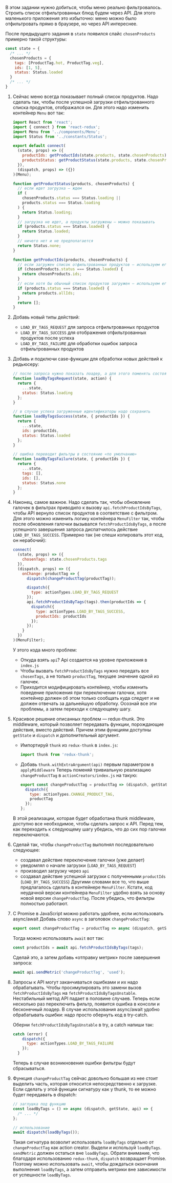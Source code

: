 В этом задании нужно добиться, чтобы меню реально фильтровалось. Строить список отфильтрованных блюд будем через API.
Для этого маленького приложения это избыточно: меню можно было отфильтровать прямо в браузере, но через API интереснее.

После предыдущего задания в `state` появился слайс `chosenProducts` примерно такой структуры:
```js
const state = {
  /* ... */
  chosenProducts = {
    tags: [ProductTag.hot, ProductTag.veg],
    ids: [1, 5],
    status: Status.loaded
  }
  /* ... */
}
```

1. Сейчас меню всегда показывает полный список продуктов. Надо сделать так,
чтобы после успешной загрузки отфильтрованного списка продуктов, отображался он.
Для этого надо изменить контейнер `Menu` вот так:
    ```js
    import React from 'react';
    import { connect } from 'react-redux';
    import Menu from '../components/Menu';
    import Status from '../constants/Status';
    
    export default connect(
      (state, props) => ({
        productIds: getProductIds(state.products, state.chosenProducts),
        productsStatus: getProductStatus(state.products, state.chosenProducts)
      }),
      (dispatch, props) => ({})
    )(Menu);
    
    function getProductStatus(products, chosenProducts) {
      // если идет загрузка — ждем
      if (
        chosenProducts.status === Status.loading ||
        products.status === Status.loading
      ) {
        return Status.loading;
      }
      // загрузка не идет, а продукты загружены — можно показывать
      if (products.status === Status.loaded) {
        return Status.loaded;
      }
      // ничего нет и не предполагается
      return Status.none;
    }
    
    function getProductIds(products, chosenProducts) {
      // если загружен список отфильтрованных продуктов — используем его
      if (chosenProducts.status === Status.loaded) {
        return chosenProducts.ids;
      }
      // если хотя бы обычный список продуктов загружен — используем его
      if (products.status === Status.loaded) {
        return products.allIds;
      }
      return [];
    }
    ```

2. Добавь новый типы действий:
      - `LOAD_BY_TAGS_REQUEST` для запроса отфильтрованных продуктов
      - `LOAD_BY_TAGS_SUCCESS` для отображения отфильтрованных продуктов после успеха
      - `LOAD_BY_TAGS_FAILURE` для обработки ошибок запроса отфильтрованных продуктов
    
3. Добавь и подключи case-функции для обработки новых действий к редьюсеру:
    ```js
    // после запроса нужно показать лоадер, а для этого поменять состояние
    function loadByTagsRequest(state, action) {
      return {
        ...state,
        status: Status.loading
      };
    }
    
    // в случае успеха загруженные идентификаторы надо сохранить
    function loadByTagsSuccess(state, { productIds }) {
      return {
        ...state,
        ids: productIds,
        status: Status.loaded
      };
    }
    
    // ошибка переводит фильтры в состояние «по умолчанию»
    function loadByTagsFailure(state, { productIds }) {
      return {
        ...state,
        tags: [],
        ids: [],
        status: Status.none
      };
    }
    ```

4. Наконец, самое важное. Надо сделать так, чтобы обновление галочек в фильтрах
приводило к вызову `api.fetchProductIdsByTags`, чтобы API вернуло список продуктов в соответствие с фильтром.
Для этого можно изменить логику контейнера `MenuFilter` так, чтобы после обновления галочки
вызывался `fetchProductIdsByTags`, а после успешного завершения запроса диспатчилось действие `LOAD_BY_TAGS_SUCCESS`.
Примерно так (не спеши копировать этот код, он нерабочий):
    ```js
    connect(
      (state, props) => ({
        chosenTags: state.chosenProducts.tags
      }),
      (dispatch, props) => ({
        onChange: productTag => {
          dispatch(changeProductTag(productTag));
    
          dispatch({
            type: actionTypes.LOAD_BY_TAGS_REQUEST
          });
          api.fetchProductIdsByTags(tags).then(productIds => {
            dispatch({
              type: actionTypes.LOAD_BY_TAGS_SUCCESS,
              productIds: productIds
            });
          });
        }
      })
    )(MenuFilter);
    ```
    У этого кода много проблем:
      - Откуда взять `api`? Api создается на уровне приложения в `index.js`
      - Чтобы вызвать `fetchProductIdsByTags` нужно передать все `chosenTags`,
      а не только `productTag`, текущее значение одной из галочек.
      - Приходится модифицировать контейнер, чтобы изменить поведение приложения при переключении галочки,
      хотя контейнер должен об этом только сообщать куда следует и не должен отвечать за дальнейшую обработку.
    Осознай все эти проблемы, а затем переходи к следующему шагу.

5. Красивое решение описанных проблем — redux-thunk.
Это middleware, который позволяет передавать функции, порождающие действия, вместо действий.
Причем этим функциям доступны `getState` и `dispatch` и дополнительный аргумент.
      - Импортируй `thunk` из `redux-thunk` в `index.js`:
      
        ```js
        import thunk from 'redux-thunk';
        ```
      - Добавь `thunk.withExtraArgument(api)` первым параметром в `applyMiddleware`
    Теперь поменяй тривиальную реализацию `changeProductTag` в `actionCreators/index.js` на такую:
        ```js
        export const changeProductTag = productTag => (dispatch, getState, api) => {
          dispatch({
            type: actionTypes.CHANGE_PRODUCT_TAG,
            productTag
          });
        };
        ```
    В этой реализации, которая будет обработана thunk middleware, доступно все необходимое, чтобы сделать запрос к API.
    Перед тем, как переходить к следующему шагу убедись, что до сих пор галочки переключаются.

6. Сделай так, чтобы `changeProductTag` выполнял последовательно следующее:
      - создавал действие переключение галочки (уже делает)
      - уведомлял о начале загрузки (`LOAD_BY_TAGS_REQUEST`)
      - производил загрузку через `api`
      - создавал действие успешной загрузки с полученными `productIds` (`LOAD_BY_TAGS_SUCCESS`)
    Другими словами все то, что выше предлагалось сделать в контейнере `MenuFilter`.
    Кстати, код неудачной версии контейнера `MenuFilter` удобно взять за основу новой версии `changeProductTag`.
    После убедись, что фильтры полностью работают.

7. С Promise в JavaScript можно работать удобнее, если использовать async/await
Добавь слово `async`  в заголовок `changeProductTag`:
    ```js
    export const changeProductTag = productTag => async (dispatch, getState, api) => { /* ... * / }
    ```
    Тогда можно использовать `await` вот так:
    ```js
    const productIds = await api.fetchProductIdsByTags(tags);
    ```
    Сделай это, а затем добавь «отправку метрик» после завершения запроса:
    ```js
    await api.sendMetric('changeProductTag', 'used');
    ```

8. Запросы к API могут заканчиваться ошибками и их надо обрабатывать.
Чтобы просимулировать это замени вызов `fetchProductIdsByTags` на `fetchProductIdsByTagsUnstable`.
Нестабильный метод API падает в половине случаев.
Теперь если несколько раз переключить фильтр, появится ошибка в консоли и бесконечный лоадер.
В случае использования async/await удобно обрабатывать ошибки: надо просто обернуть код в try-catch.
    
    Оберни `fetchProductIdsByTagsUnstable` в try, а catch напиши так:
    ```js
    catch (error) {
        dispatch({
          type: actionTypes.LOAD_BY_TAGS_FAILURE
        });
      }
    ```
    Теперь в случае возникновения ошибки фильтры будут сбрасываться.

9. Функция `changeProductTag` сейчас довольно большая из нее стоит выделить часть,
которая относится непосредственно к загрузке.
Если сделать у этой функции сигнатуру как у thunk, то ее можно будет передавать в dispatch:
    ```js
    // заглушка под функцию
    const loadByTags = () => async (dispatch, getState, api) => {
      /* ... */
    };
    
    // использование
    await dispatch(loadByTags());
    ```
    Такая сигнатура возволит использовать `loadByTags` отдельно от `changeProductTag` как action creator.
    Выдели и используй `loadByTags`. `sendMetric` должен остаться вне `loadByTags`.
    Обрати внимание, что благодаря использованию `redux-thunk`, `dispatch` возвращает Promise.
    Поэтому можно использовать `await`, чтобы дождаться окончания выполнения `loadByTags`,
    а затем отправить метрики вне зависимости от успешности `loadByTags`.
